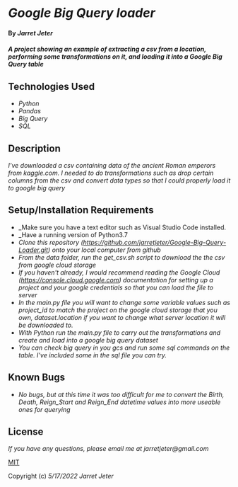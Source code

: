 # _Google Big Query loader_

#### By _**Jarret Jeter**_

#### _A project showing an example of extracting a csv from a location, performing some transformations on it, and loading it into a Google Big Query table_

## Technologies Used

* _Python_
* _Pandas_
* _Big Query_
* _SQL_

## Description

_I've downloaded a csv containing data of the ancient Roman emperors from kaggle.com. I needed to do transformations such as drop certain columns from the csv and convert data types so that I could properly load it to google big query_

## Setup/Installation Requirements

* _Make sure you have a text editor such as Visual Studio Code installed.
* _Have a running version of Python3.7
* _Clone this repository (https://github.com/jarretjeter/Google-Big-Query-Loader.git) onto your local computer from github_
* _From the data folder, run the get_csv.sh script to download the the csv from google cloud storage_
* _If you haven't already, I would recommend reading the Google Cloud (https://console.cloud.google.com) documentation for setting up a project and your google credentials so that you can load the file to server_
* _In the main.py file you will want to change some variable values such as project_id to match the project on the google cloud storage that you own, dataset.location if you want to change what server location it will be downloaded to._
* _With Python run the main.py file to carry out the transformations and create and load into a google big query dataset_
* _You can check big query in you gcs and run some sql commands on the table. I've included some in the sql file you can try._

## Known Bugs

* _No bugs, but at this time it was too difficult for me to convert the Birth, Death, Reign_Start and Reign_End datetime values into more useable ones for querying_

## License

_If you have any questions, please email me at jarretjeter@gmail.com_

[MIT](https://github.com/jarretjeter/Google-Big-Query-Loader/blob/main/LICENSE.txt)

Copyright (c) _5/17/2022_ _Jarret Jeter_